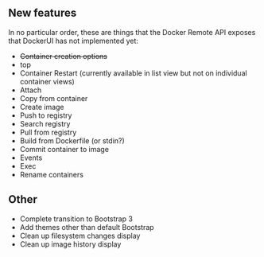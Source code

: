 ## New features
In no particular order, these are things that the Docker Remote API exposes that DockerUI has not implemented yet:

* ~~Container creation options~~
* top
* Container Restart (currently available in list view but not on individual container views)
* Attach
* Copy from container
* Create image
* Push to registry
* Search registry
* Pull from registry
* Build from Dockerfile (or stdin?)
* Commit container to image
* Events
* Exec
* Rename containers

## Other
* Complete transition to Bootstrap 3
* Add themes other than default Bootstrap
* Clean up filesystem changes display
* Clean up image history display